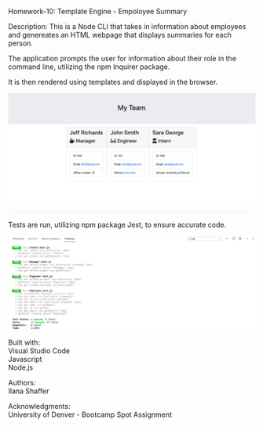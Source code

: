 Homework-10: Template Engine - Empoloyee Summary  

Description: This is a Node CLI that takes in information about employees and genereates an HTML webpage that displays summaries for each person.  

The application prompts the user for information about their role in the command line, utilizing the npm Inquirer package.  

It is then rendered using templates and displayed in the browser.  

![Team Screen](assets/team_screen.png)  

Tests are run, utilizing npm package Jest, to ensure accurate code.

![Testing Screen](assets/testing_screen.png) 

Built with:  
Visual Studio Code  
Javascript  
Node.js  

Authors:  
Ilana Shaffer  

Acknowledgments:  
University of Denver - Bootcamp Spot Assignment